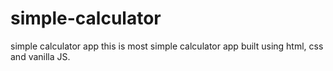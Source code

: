 # simple-calculator
simple calculator app
this is most simple calculator app built using html, css and vanilla JS.
